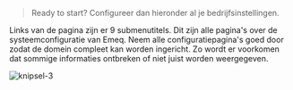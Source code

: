 > Ready to start? Configureer dan hieronder al je bedrijfsinstellingen. 

Links van de pagina zijn er 9 submenutitels. Dit zijn alle pagina's over de systeemconfiguratie van Emeq. Neem alle configuratiepagina's goed door zodat de domein compleet kan worden ingericht. Zo wordt er voorkomen dat sommige informaties ontbreken of niet juist worden weergegeven.

![knipsel-3](https://user-images.githubusercontent.com/95087870/147405579-a6a8c2ba-0d31-4519-bb49-a6bda14f3983.png)

